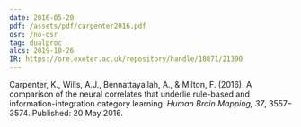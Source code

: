 ```yaml
---
date: 2016-05-20
pdf: /assets/pdf/carpenter2016.pdf
osr: /no-osr
tag: dualproc
alcs: 2019-10-26
IR: https://ore.exeter.ac.uk/repository/handle/10871/21390
---
```


Carpenter, K., Wills, A.J., Bennattayallah, A., & Milton, F. (2016). A comparison of the neural correlates that underlie rule-based and information-integration category learning. _Human Brain Mapping, 37_, 3557–3574. Published: 20 May 2016.
